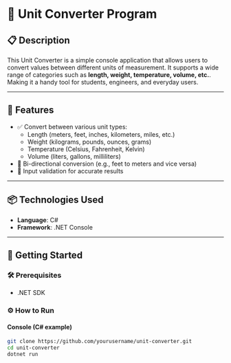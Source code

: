 # 🔄 Unit Converter Program

## 📋 Description
This Unit Converter is a simple console application that allows users to convert values between different units of measurement. It supports a wide range of categories such as **length, weight, temperature, volume, etc.**. Making it a handy tool for students, engineers, and everyday users.

---

## 🧠 Features

- ✅ Convert between various unit types:
  - Length (meters, feet, inches, kilometers, miles, etc.)
  - Weight (kilograms, pounds, ounces, grams)
  - Temperature (Celsius, Fahrenheit, Kelvin)
  - Volume (liters, gallons, milliliters)
- 🔄 Bi-directional conversion (e.g., feet to meters and vice versa)
- 🧮 Input validation for accurate results

---

## 📦 Technologies Used

- **Language**: C# 
- **Framework**: .NET Console

---

## 🚀 Getting Started

### 🛠️ Prerequisites
- .NET SDK 


### ⚙️ How to Run
#### Console (C# example)
```bash
git clone https://github.com/yourusername/unit-converter.git
cd unit-converter
dotnet run
